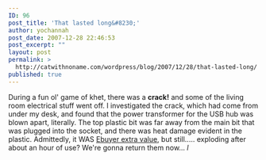```yaml
---
ID: 96
post_title: 'That lasted long&#8230;'
author: yochannah
post_date: 2007-12-28 22:46:53
post_excerpt: ""
layout: post
permalink: >
  http://catwithnoname.com/wordpress/blog/2007/12/28/that-lasted-long/
published: true
---
```

During a fun ol' game of khet, there was a <strong>crack!</strong> and some of the living room electrical stuff went off. I investigated the crack, which had come from under my desk, and found that the power transformer for the USB hub was blown apart, literally. The top plastic bit was far away from the main bit that was plugged into the socket, and there was heat damage evident in the plastic. Admittedly, it WAS <a href="http://www.ebuyer.com/product/92027">Ebuyer extra value</a>, but still..... exploding after about an hour of use? We're gonna return them now... *l*